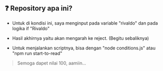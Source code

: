 ## ❓ Repository apa ini?

- Untuk di kondisi ini, saya menginput pada variable "rivaldo" dan pada logika if "Rivaldo"
- Hasil akhirnya yaitu akan mengarah ke reject. (Begitu sebaliknya)

- Untuk menjalankan scriptnya, bisa dengan "node conditions.js" atau "npm run start-to-read"

> Semoga dapet nilai 100, aamiin...
